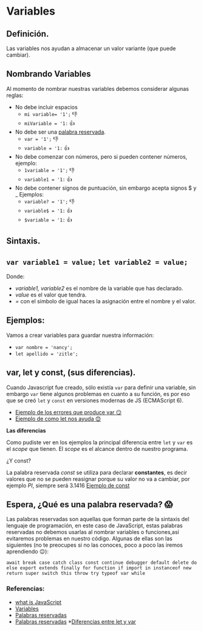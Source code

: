 # Variables

## Definición.
Las variables nos ayudan a almacenar un valor variante (que puede cambiar).
## Nombrando Variables
Al momento de nombrar nuestras variables debemos considerar algunas reglas:
  - No debe incluir espacios
      * `mi variable= '1';` :-1:
      * `miVariable = '1:` :+1:
  - No debe ser una [palabra reservada](https://github.com/Zitle-Nancy/Code-School-/blob/version-1/JavaScript/variables.md#palabras-reservadas).
      * `var = '1';` :-1:
      * `variable = '1:` :+1:
  - No debe comenzar con números, pero si pueden contener números, ejemplo:
      * `1variable = '1';` :-1:
      * `variable1 = '1:` :+1:
  - No debe contener signos de puntuación, sin embargo acepta signos $ y _
    Ejemplos:
      * `variable? = '1';` :-1:
      * `variable$ = '1:` :+1:
      * `$variable = '1:` :+1:
## Sintaxis.
`var variable1 = value;`
`let variable2 = value;`
---
Donde:
  - _variable1, variable2_ es el nombre de la variable que has declarado.
  - _value_ es el valor que tendra.
  - _=_ con el simbolo de igual haces la asignación entre el nombre y el valor.
## Ejemplos:
Vamos a crear variables para guardar nuestra información:
  - `var nombre = 'nancy';`
  - `let apellido = 'zitle';`

## var, let y const, (sus diferencias).

Cuando Javascript fue creado, sólo existía `var` para definir una variable, sin embargo `var` tiene algunos problemas en cuanto a su función, es por eso que se creó `let` y `const` en versiones modernas de JS (ECMAScript 6).

- [Ejemplo de los errores que produce var :smirk:](https://repl.it/@nnzz/Usando-var)
- [Ejemplo de como let nos ayuda :blush: ](https://repl.it/@nnzz/Usando-let)

**Las diferencias**

Como pudiste ver en los ejemplos la principal diferencia entre `let` y `var` es el _scope_ que tienen. El _scope_ es el alcance dentro de nuestro programa.

¿Y const?

La palabra reservada _const_ se utiliza para declarar **constantes**, es decir valores que no se pueden reasignar porque su valor no va a cambiar, por ejemplo _PI_, siempre será 3.1416
[Ejemplo de const ](https://repl.it/@nnzz/usando-const)

## Espera, ¿Qué es una palabra reservada? :scream:
Las palabras reservadas son aquellas que forman parte de la sintaxis del lenguaje de programación, en 
este caso de JavaScript, estas palabras reservadas no debemos usarlas al nombrar variables o funciones,así evitaremos problemas en nuestro código.
Algunas de ellas son las siguientes (no te preocupes si no las conoces, poco a poco las iremos aprendiendo :wink:):

```await break case catch class const continue debugger default delete do else export extends finally for function if import in instanceof new return super switch this throw try typeof var while ```

### Referencias:
* [what is JavaScript](https://developer.mozilla.org/es/docs/Learn/JavaScript/First_steps/Qu%C3%A9_es_JavaScript)
* [Variables](https://developer.mozilla.org/es/docs/Learn/JavaScript/First_steps/Variables)
* [Palabras reservadas](https://tutobasico.com/reservadas-javascript/)
* [Palabras reservadas](https://developer.mozilla.org/es/docs/Web/JavaScript/Referencia/Palabras_Reservadas)
*[Diferencias entre let y var](https://www.analyticslane.com/2019/06/10/diferencias-entre-var-y-let-en-javascript/)